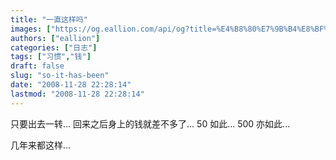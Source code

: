 ```yaml
---
title: "一直这样吗"
images: ["https://og.eallion.com/api/og?title=%E4%B8%80%E7%9B%B4%E8%BF%99%E6%A0%B7%E5%90%97"]
authors: ["eallion"]
categories: ["日志"]
tags: ["习惯","钱"]
draft: false
slug: "so-it-has-been"
date: "2008-11-28 22:28:14"
lastmod: "2008-11-28 22:28:14"
---
```


只要出去一转...
回来之后身上的钱就差不多了...
50 如此...
500 亦如此...

几年来都这样...
